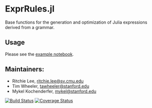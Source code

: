 # ExprRules.jl

Base functions for the generation and optimization of Julia expressions derived from a grammar.

## Usage

Please see the [example notebook](http://nbviewer.ipython.org/github/sisl/ExprRules.jl/blob/master/examples/grammar.ipynb).

## Maintainers:

* Ritchie Lee, ritchie.lee@sv.cmu.edu
* Tim Wheeler, tawheeler@stanford.edu
* Mykel Kochenderfer, mykel@stanford.edu

[![Build Status](https://travis-ci.org/sisl/ExprRules.jl.svg?branch=master)](https://travis-ci.org/sisl/ExprRules.jl) [![Coverage Status](https://coveralls.io/repos/sisl/ExprRules.jl/badge.svg?branch=master&service=github)](https://coveralls.io/github/sisl/ExprRules.jl?branch=master)
